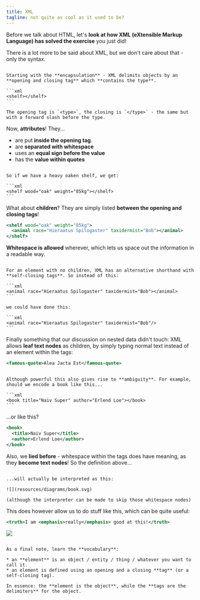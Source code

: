 ```yaml
---
title: XML
tagline: not quite as cool as it used to be?
---
```


Before we talk about HTML, let's **look at how XML (eXtensible Markup Language) has solved the exercise** you just did!

There is a lot more to be said about XML, but we don't care about that - only the syntax.

~~~

Starting with the **encapsulation** - XML delimits objects by an **opening and closing tag** which **contains the type**.

```xml
<shelf></shelf>
```

The opening tag is `<type>`, the closing is `</type>` - the same but with a forward slash before the type.

~~~


Now, **attributes**! They...

* are put **inside the opening tag**.
* are **separated with whitespace**
* uses an **equal sign before the value**
* has the **value within quotes**

~~~

So if we have a heavy oaken shelf, we get: 

```xml
<shelf wood="oak" weight="85kg"></shelf>
```

~~~

What about **children**? They are simply listed **between the opening and closing tags**!

```xml
<shelf wood="oak" weight="85kg">
  <animal race="Hieraatus Spilogaster" taxidermist="Bob"></animal>
</shelf>
```

**Whitespace is allowed** wherever, which lets us space out the information in a readable way.

~~~

For an element with no children, XML has an alternative shorthand with **self-closing tags**. So instead of this:

```xml
<animal race="Hieraatus Spilogaster" taxidermist="Bob"></animal>
```

we could have done this:

```xml
<animal race="Hieraatus Spilogaster" taxidermist="Bob"/>
```

~~~

Finally something that our discussion on nested data didn't touch: XML allows **leaf text nodes** as children, by simply typing normal text instead of an element within the tags:

```xml
<famous-quote>Alea Jacta Est</famous-quote>
```

~~~

Although powerful this also gives rise to **ambiguity**. For example, should we encode a book like this...

```xml
<book title="Naiv Super" author="Erlend Loe"></book>
```

~~~

...or like this?

```xml
<book>
  <title>Naiv Super</title>
  <author>Erlend Loe</author>
</book>
```

Also, we **lied before** - whitespace within the tags does have meaning, as they 
**become text nodes**! So the definition above...

~~~

...will actually be interpreted as this:

![](resources/diagrams/book.svg)

(although the interpreter can be made to skip those whitespace nodes)

~~~

This does however allow us to do stuff like this, which can be quite useful:

```xml
<truth>I am <emphasis>really</emphasis> good at this!</truth>
```

![](resources/diagrams/truth.svg)

~~~

As a final note, learn the **vocabulary**:

* an **element** is an object / entity / thing / whatever you want to call it.
* an element is defined using an opening and a closing **tag** (or a self-closing tag).

In essence: the **element is the object**, while the **tags are the delimiters** for the object.

